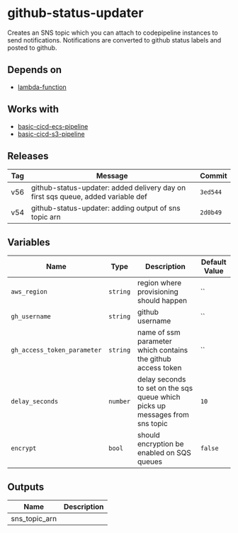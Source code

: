 github-status-updater
======


Creates an SNS topic which you can attach to codepipeline instances to send notifications.  Notifications are converted to github status labels and posted to github.

Depends on
------

* [lambda-function](../lambda-function/README.md)



Works with
------

* [basic-cicd-ecs-pipeline](../basic-cicd-ecs-pipeline/README.md)
* [basic-cicd-s3-pipeline](../basic-cicd-s3-pipeline/README.md)



Releases
------

|Tag | Message | Commit|
--- | --- | ---
v56 | github-status-updater: added delivery day on first sqs queue, added variable def | `3ed544`
v54 | github-status-updater: adding output of sns topic arn | `2d0b49`

Variables
------

|Name | Type | Description | Default Value|
--- | --- | --- | ---
`aws_region` | `string` | region where provisioning should happen | ``
`gh_username` | `string` | github username | ``
`gh_access_token_parameter` | `string` | name of ssm parameter which contains the github access token | ``
`delay_seconds` | `number` | delay seconds to set on the sqs queue which picks up messages from sns topic | `10`
`encrypt` | `bool` | should encryption be enabled on SQS queues | `false`

Outputs
------

|Name | Description|
--- | ---
sns_topic_arn | 

